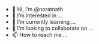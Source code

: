 - 👋 Hi, I’m @noratnath
- 👀 I’m interested in ...
- 🌱 I’m currently learning ...
- 💞️ I’m looking to collaborate on ...
- 📫 How to reach me ...

<!---
noratnath/noratnath is a ✨ special ✨ repository because its `README.md` (this file) appears on your GitHub profile.
You can click the Preview link to take a look at your changes.
--->
